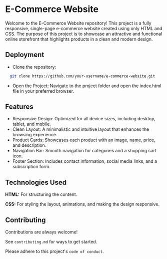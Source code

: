 
# E-Commerce Website

Welcome to the E-Commerce Website repository! This project is a fully responsive, single-page e-commerce website created using only HTML and CSS. The purpose of this project is to showcase an attractive and functional online storefront that highlights products in a clean and modern design.


## Deployment

- Clone the repository:

```bash
  git clone https://github.com/your-username/e-commerce-website.git
```
- Open the Project: Navigate to the project folder and open the index.html file in your preferred browser.


## Features

- Responsive Design: Optimized for all device sizes, including desktop, tablet, and mobile.
- Clean Layout: A minimalistic and intuitive layout that enhances the browsing experience.
- Product Cards: Showcases each product with an image, name, price, and description.
- Navigation Bar: Smooth navigation for categories and a shopping cart icon.
- Footer Section: Includes contact information, social media links, and a subscription form.


## Technologies Used

**HTML:** For structuring the content.

**CSS:** For styling the layout, animations, and making the design responsive.


## Contributing

Contributions are always welcome!

See `contributing.md` for ways to get started.

Please adhere to this project's `code of conduct`.



